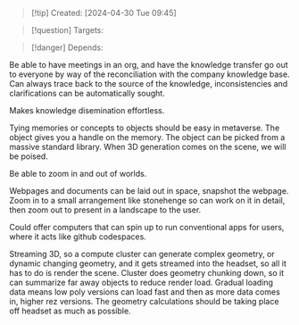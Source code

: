 
>[!tip] Created: [2024-04-30 Tue 09:45]

>[!question] Targets: 

>[!danger] Depends: 

Be able to have meetings in an org, and have the knowledge transfer go out to everyone by way of the reconciliation with the company knowledge base.  Can always trace back to the source of the knowledge, inconsistencies and clarifications can be automatically sought.

Makes knowledge disemination effortless.  

Tying memories or concepts to objects should be easy in metaverse.  The object gives you a handle on the memory.  The object can be picked from a massive standard library.  When 3D generation comes on the scene, we will be poised.

Be able to zoom in and out of worlds.

Webpages and documents can be laid out in space, snapshot the webpage.  Zoom in to a small arrangement like stonehenge so can work on it in detail, then zoom out to present in a landscape to the user.

Could offer computers that can spin up to run conventional apps for users, where it acts like github codespaces.

Streaming 3D, so a compute cluster can generate complex geometry, or dynamic changing geometry, and it gets streamed into the headset, so all it has to do is render the scene.  Cluster does geometry chunking down, so it can summarize far away objects to reduce render load.
Gradual loading data means low poly versions can load fast and then as more data comes in, higher rez versions.  The geometry calculations should be taking place off headset as much as possible.